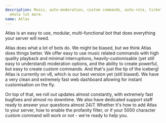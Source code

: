 ```yaml
---
description: Music, auto-moderation, custom commands, auto-role, tickets, a dashboard and a
  whole lot more.
name: Atlas
---
```


Atlas is an easy to use, modular, multi-functional bot that does everything your server will need. 

Atlas does what a lot of bots do. We might be biased, but we think Atlas does things better. We offer easy to use music related commands with high quality playback and minimal interruptions, heavily-customisable (yet still easy to understand) moderation options, and the ability to create powerful, but easy to create custom commands. And that's just the tip of the iceberg! Atlas is currently on v8, which is our best version yet (still biased). We have a very clean and extremely fast web dashboard allowing for instant customisation on the fly. 

On top of that, we roll out updates almost constantly, with extremely fast bugfixes and almost no downtime. We also have dedicated support staff ready to answer your questions almost 24/7. Whether it's how to add Atlas to your server, how to enable the profanity filter, or if your 5000 character custom command will work or not - we're ready to help you.

